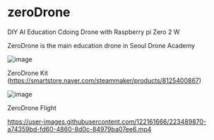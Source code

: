 # zeroDrone
DIY AI Education Cdoing Drone with Raspberry pi Zero 2 W

ZeroDrone is the main education drone in Seoul Drone Academy


![image](https://user-images.githubusercontent.com/122161666/223139838-021ae03c-4051-4775-9dc8-e55360cdb9d0.png)


ZeroDrone Kit  (https://smartstore.naver.com/steammaker/products/8125400867)

![image](https://user-images.githubusercontent.com/122161666/223154534-6ad6dd59-ea49-4378-9610-4b98cd6e06e9.png)



ZeroDrone Flight 




https://user-images.githubusercontent.com/122161666/223489870-a74359bd-fd60-4860-8d0c-84979ba07ee6.mp4


